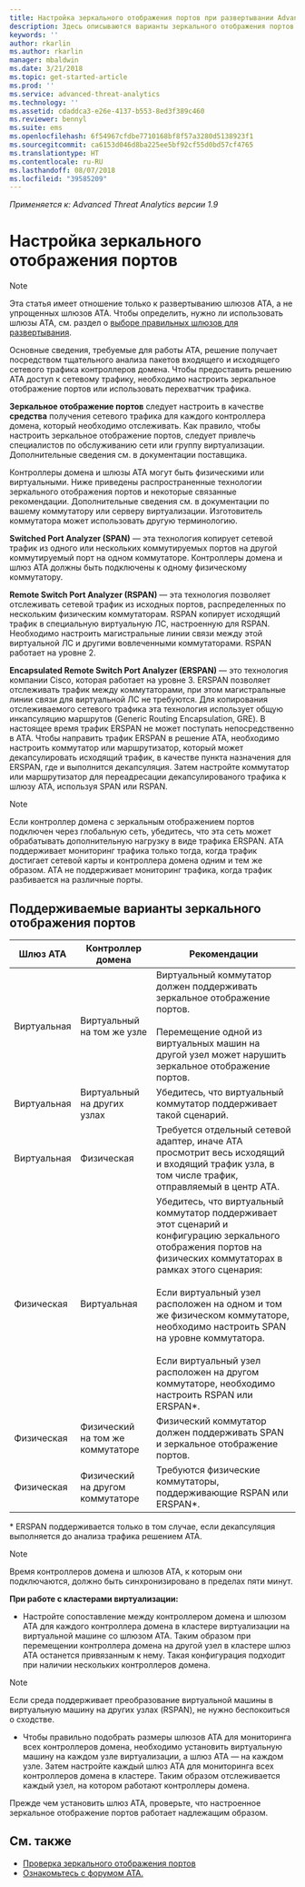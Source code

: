 ```yaml
---
title: Настройка зеркального отображения портов при развертывании Advanced Threat Analytics | Документация Майкрософт
description: Здесь описываются варианты зеркального отображения портов и их настройка для ATA
keywords: ''
author: rkarlin
ms.author: rkarlin
manager: mbaldwin
ms.date: 3/21/2018
ms.topic: get-started-article
ms.prod: ''
ms.service: advanced-threat-analytics
ms.technology: ''
ms.assetid: cdaddca3-e26e-4137-b553-8ed3f389c460
ms.reviewer: bennyl
ms.suite: ems
ms.openlocfilehash: 6f54967cfdbe7710168bf8f57a3280d5138923f1
ms.sourcegitcommit: ca6153d046d8ba225ee5bf92cf55d0bd57cf4765
ms.translationtype: HT
ms.contentlocale: ru-RU
ms.lasthandoff: 08/07/2018
ms.locfileid: "39585209"
---
```

*Применяется к: Advanced Threat Analytics версии 1.9*



# <a name="configure-port-mirroring"></a>Настройка зеркального отображения портов
> [!NOTE] 
> Эта статья имеет отношение только к развертыванию шлюзов ATA, а не упрощенных шлюзов ATA. Чтобы определить, нужно ли использовать шлюзы ATA, см. раздел о [выборе правильных шлюзов для развертывания](ata-capacity-planning.md#choosing-the-right-gateway-type-for-your-deployment).
 
Основные сведения, требуемые для работы ATA, решение получает посредством тщательного анализа пакетов входящего и исходящего сетевого трафика контроллеров домена. Чтобы предоставить решению ATA доступ к сетевому трафику, необходимо настроить зеркальное отображение портов или использовать перехватчик трафика.

**Зеркальное отображение портов** следует настроить в качестве **средства** получения сетевого трафика для каждого контроллера домена, который необходимо отслеживать. Как правило, чтобы настроить зеркальное отображение портов, следует привлечь специалистов по обслуживанию сети или группу виртуализации.
Дополнительные сведения см. в документации поставщика.

Контроллеры домена и шлюзы ATA могут быть физическими или виртуальными. Ниже приведены распространенные технологии зеркального отображения портов и некоторые связанные рекомендации. Дополнительные сведения см. в документации по вашему коммутатору или серверу виртуализации. Изготовитель коммутатора может использовать другую терминологию.

**Switched Port Analyzer (SPAN)** — эта технология копирует сетевой трафик из одного или нескольких коммутируемых портов на другой коммутируемый порт на одном коммутаторе. Контроллеры домена и шлюз ATA должны быть подключены к одному физическому коммутатору.

**Remote Switch Port Analyzer (RSPAN)** — эта технология позволяет отслеживать сетевой трафик из исходных портов, распределенных по нескольким физическим коммутаторам. RSPAN копирует исходящий трафик в специальную виртуальную ЛС, настроенную для RSPAN. Необходимо настроить магистральные линии связи между этой виртуальной ЛС и другими вовлеченными коммутаторами. RSPAN работает на уровне 2.

**Encapsulated Remote Switch Port Analyzer (ERSPAN)** — это технология компании Cisco, которая работает на уровне 3. ERSPAN позволяет отслеживать трафик между коммутаторами, при этом магистральные линии связи для виртуальной ЛС не требуются. Для копирования отслеживаемого сетевого трафика эта технология использует общую инкапсуляцию маршрутов (Generic Routing Encapsulation, GRE). В настоящее время трафик ERSPAN не может поступать непосредственно в ATA. Чтобы направить трафик ERSPAN в решение ATA, необходимо настроить коммутатор или маршрутизатор, который может декапсулировать исходящий трафик, в качестве пункта назначения для ERSPAN, где и выполнится декапсуляция. Затем настройте коммутатор или маршрутизатор для переадресации декапсулированого трафика к шлюзу ATA, используя SPAN или RSPAN.

> [!NOTE]
> Если контроллер домена с зеркальным отображением портов подключен через глобальную сеть, убедитесь, что эта сеть может обрабатывать дополнительную нагрузку в виде трафика ERSPAN.
> ATA поддерживает мониторинг трафика только тогда, когда трафик достигает сетевой карты и контроллера домена одним и тем же образом. ATA не поддерживает мониторинг трафика, когда трафик разбивается на различные порты.

## <a name="supported-port-mirroring-options"></a>Поддерживаемые варианты зеркального отображения портов

|Шлюз ATA|Контроллер домена|Рекомендации|
|---------------|---------------------|------------------|
|Виртуальная|Виртуальный на том же узле|Виртуальный коммутатор должен поддерживать зеркальное отображение портов.<br /><br />Перемещение одной из виртуальных машин на другой узел может нарушить зеркальное отображение портов.|
|Виртуальная|Виртуальный на других узлах|Убедитесь, что виртуальный коммутатор поддерживает такой сценарий.|
|Виртуальная|Физическая|Требуется отдельный сетевой адаптер, иначе ATA просмотрит весь исходящий и входящий трафик узла, в том числе трафик, отправляемый в центр ATA.|
|Физическая|Виртуальная|Убедитесь, что виртуальный коммутатор поддерживает этот сценарий и конфигурацию зеркального отображения портов на физических коммутаторах в рамках этого сценария:<br /><br />Если виртуальный узел расположен на одном и том же физическом коммутаторе, необходимо настроить SPAN на уровне коммутатора.<br /><br />Если виртуальный узел расположен на другом коммутаторе, необходимо настроить RSPAN или ERSPAN*.|
|Физическая|Физический на том же коммутаторе|Физический коммутатор должен поддерживать SPAN и зеркальное отображение портов.|
|Физическая|Физический на другом коммутаторе|Требуются физические коммутаторы, поддерживающие RSPAN или ERSPAN&#42;.|

&#42; ERSPAN поддерживается только в том случае, если декапсуляция выполняется до анализа трафика решением ATA.

> [!NOTE]
> Время контроллеров домена и шлюзов ATA, к которым они подключаются, должно быть синхронизировано в пределах пяти минут.

**При работе с кластерами виртуализации:**

-   Настройте сопоставление между контроллером домена и шлюзом ATA для каждого контроллера домена в кластере виртуализации на виртуальной машине со шлюзом ATA. Таким образом при перемещении контроллера домена на другой узел в кластере шлюз ATA останется привязанным к нему. Такая конфигурация подходит при наличии нескольких контроллеров домена.
> [!NOTE]
> Если среда поддерживает преобразование виртуальной машины в виртуальную машину на других узлах (RSPAN), не нужно беспокоиться о сходстве.
> 
-   Чтобы правильно подобрать размеры шлюзов ATA для мониторинга всех контроллеров домена, необходимо установить виртуальную машину на каждом узле виртуализации, а шлюз ATA — на каждом узле. Затем настройте каждый шлюз ATA для мониторинга всех контроллеров домена в кластере. Таким образом отслеживается каждый узел, на котором работают контроллеры домена.

Прежде чем установить шлюз ATA, проверьте, что настроенное зеркальное отображение портов работает надлежащим образом.

## <a name="see-also"></a>См. также
- [Проверка зеркального отображения портов](validate-port-mirroring.md)
- [Ознакомьтесь с форумом ATA.](https://social.technet.microsoft.com/Forums/security/home?forum=mata)
